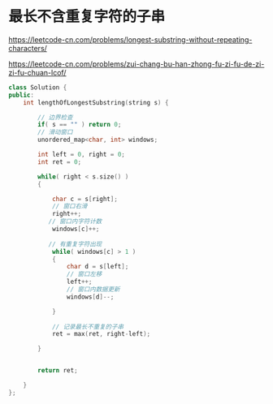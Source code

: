 

# 最长不含重复字符的子串



https://leetcode-cn.com/problems/longest-substring-without-repeating-characters/

https://leetcode-cn.com/problems/zui-chang-bu-han-zhong-fu-zi-fu-de-zi-zi-fu-chuan-lcof/



```c++
class Solution {
public:
    int lengthOfLongestSubstring(string s) {

        // 边界检查
        if( s == "" ) return 0;
        // 滑动窗口
        unordered_map<char, int> windows;

        int left = 0, right = 0;
        int ret = 0;

        while( right < s.size() )
        {

            char c = s[right];
          	// 窗口右滑
            right++;
		   // 窗口内字符计数
            windows[c]++;
            
		   // 有重复字符出现
            while( windows[c] > 1 )
            {
                char d = s[left];
                // 窗口左移
                left++;
                // 窗口内数据更新
                windows[d]--;

            }
		   
            // 记录最长不重复的子串
            ret = max(ret, right-left);

        }


        return ret;

    }
};
```

